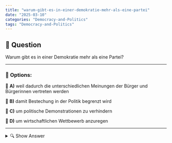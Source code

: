 ```yaml
---
title: "warum-gibt-es-in-einer-demokratie-mehr-als-eine-partei"
date: "2025-03-10"
categories: "Democracy-and-Politics"
tags: "Democracy-and-Politics"
---
```


## 📌 **Question**

Warum gibt es in einer Demokratie mehr als eine Partei?



---

### 📝 **Options:**

🔘 **A)** weil dadurch die unterschiedlichen Meinungen der Bürger und Bürgerinnen vertreten werden

🔘 **B)** damit Bestechung in der Politik begrenzt wird

🔘 **C)** um politische Demonstrationen zu verhindern

🔘 **D)** um wirtschaftlichen Wettbewerb anzuregen

---

<details>
  <summary>🔍 Show Answer</summary>

  <p>
💡  <b>Correct Answer:</b>  a
  </p>
  <p>
    📖<b>Explanation:</b>
    In einer Demokratie spielen politische Parteien eine zentrale Rolle, da sie unterschiedliche Meinungen und Interessen der Bürgerinnen und Bürger bündeln und vertreten. Mehrere Parteien ermöglichen eine vielfältige politische Landschaft, in der verschiedene Ideologien und Lösungsvorschläge zur Diskussion stehen. Dies fördert den politischen Wettbewerb und sorgt dafür, dass keine einzelne Gruppe alle Entscheidungen monopolisiert. Zudem stärken mehrere Parteien die Rechenschaftspflicht der Politiker, da sie sich gegenüber ihren Wählergruppen verantworten müssen. Dadurch wird die Demokratie lebendiger und repräsentativer, da unterschiedliche gesellschaftliche Gruppen Gehör finden.
  </p>
</details>
